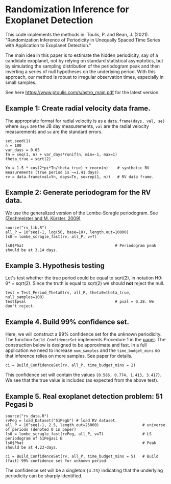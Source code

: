# Randomization Inference for Exoplanet Detection

This code implements the methods in: 
Toulis, P. and Bean, J. (2021). "Randomization Inference of Periodicity in Unequally Spaced Time Series with Application to Exoplanet Detection."

The main idea in this paper is to estimate the hidden periodicity, say of a candidate exoplanet, not by relying on standard statistical asymptotics, but by simulating the sampling distribution of the periodogram peak and then inverting a series of null hypotheses on the underlying period. 
With this approach, our method is robust to irregular observation times, especially in small samples.

See here https://www.ptoulis.com/s/astro_main.pdf for the latest version.

## Example 1: Create radial velocity data frame.

The appropriate format for radial velocity is as a `data.frame(days, val, se)` where `days` are the JB day measurements, `val` are the radial velocity measurements and `se` are the standard errors.

    set.seed(1)
    n = 100
    var_days = 0.05
    Tn = seq(1, n) + var_days*runif(n, min=-1, max=1)
    theta_true = sqrt(2) 

    Yn = 1.5 * cos(2*pi*Tn/theta_true) + rnorm(n)    # synthetic RV measurements (true period is ~=1.41 days)
    rv = data.frame(val=Yn, days=Tn, se=rep(1, n))   # RV data frame.

## Example 2: Generate periodogram for the RV data.

We use the generalized version of the Lombe-Scragle periodogram. See [(Zechmeister and M. Kürster, 2009)](https://www.aanda.org/articles/aa/pdf/2009/11/aa11296-08.pdf)

    source("rv_lib.R")
    all_P = 10^seq(-1, log(50, base=10), length.out=10000)
    ls0 = lombe_scragle_fast(rv, all_P, v=T)
    
    ls0$Phat                                        # Periodogram peak should be at 3.14 days.

## Example 3. Hypothesis testing

Let's test whether the true period could be equal to sqrt(2), in notation H0: θ* = sqrt(2). Since the truth is equal to sqrt(2) we should **not** reject the null.

    test = Test_Period_Theta0(rv, all_P, theta0=theta_true, null_samples=100)
    test$pval                                       # pval = 0.38. We don't reject.
    
## Example 4. Build 99% confidence set.

Here, we will construct a 99% confidence set for the unknown periodicity. The function `Build_ConfidenceSet` implements Procedure 1 in the [paper]( https://www.ptoulis.com/s/astro_main.pdf). The construction below is designed to be approximate and fast. In a full application we need to increase `num_samples` and the `time_budget_mins` so that inference relies on more samples. See paper for details.

    ci = Build_ConfidenceSet(rv, all_P, time_budget_mins = 2)

This confidence set will contain the values `{0.586, 0.774, 1.413, 3.417}`. We see that the true value is included (as expected from the above test).

## Example 5. Real exoplanet detection problem: 51 Pegasi b

    source("rv_data.R")
    rvPeg = load_Dataset("51Pegb") # load RV dataset.
    all_P = 10^seq(-1, 2.5, length.out=25000)                   # universe of periods (denoted Θ in paper)
    ls0 = lombe_scragle_fast(rvPeg, all_P, v=T)                 # LS periodogram of 51Pegasi B
    ls0$Phat                                                    # Peak should be at 4.23-days.
    
    ci = Build_ConfidenceSet(rv, all_P, time_budget_mins = 5)   # Build (fast) 99% confidence set for unknown period.

The confidence set will be a singleton `{4.23}` indicating that the underlying periodicity can be sharply identified.

